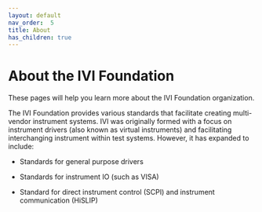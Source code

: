 ```yaml
---
layout: default
nav_order:  5
title: About
has_children: true
---
```


# About the IVI Foundation

These pages will help you learn more about the IVI Foundation organization.

The IVI Foundation provides various standards that facilitate creating
multi-vendor instrument systems. IVI was originally formed with a focus on
instrument drivers (also known as virtual instruments) and facilitating interchanging
instrument within test systems.  However, it has expanded to include:

* Standards for general purpose drivers

* Standards for instrument IO (such as VISA)

* Standard for direct instrument control (SCPI) and instrument communication (HiSLIP)
